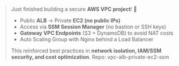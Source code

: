 > Just finished building a secure **AWS VPC project**! 🚀
> - Public **ALB** → Private **EC2 (no public IPs)**
> - Access via **SSM Session Manager** (no bastion or SSH keys)
> - **Gateway VPC Endpoints** (S3 + DynamoDB) to avoid NAT costs
> - Auto Scaling Group with Nginx behind a Load Balancer
>
> This reinforced best practices in **network isolation, IAM/SSM security, and cost optimization**. 
> Repo: vpc-alb-private-ec2-ssm
